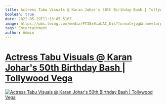 ```yaml
---
title: Actress Tabu Visuals @ Karan Johar's 50th Birthday Bash | Tollywood Vega
boolean: true
date: 2022-05-29T11:13:05.516Z
image: https://pbs.twimg.com/media/FT3Sx0iaUAI_Nis?format=jpg&name=large
tags: Entertainment
author: Admin
---
```

# [Actress Tabu Visuals @ Karan Johar's 50th Birthday Bash | Tollywood Vega](https://dailynewz.xyz/video.php?v=hT1iBsHrz98)

[![Actress Tabu Visuals @ Karan Johar's 50th Birthday Bash | Tollywood Vega](https://img.youtube.com/vi/hT1iBsHrz98/hq720.jpg)](https://dailynewz.xyz/video.php?v=hT1iBsHrz98)